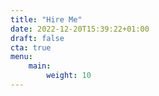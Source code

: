 ```yaml
---
title: "Hire Me"
date: 2022-12-20T15:39:22+01:00
draft: false
cta: true
menu: 
    main:
        weight: 10
---
```


